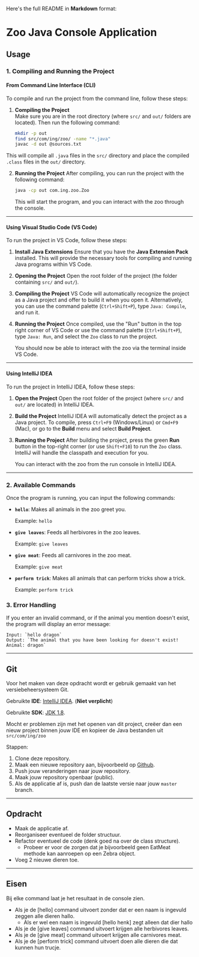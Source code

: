 ﻿Here's the full README in **Markdown** format:

# Zoo Java Console Application

## Usage

### 1. **Compiling and Running the Project**

#### **From Command Line Interface (CLI)**

To compile and run the project from the command line, follow these steps:

1. **Compiling the Project**  
   Make sure you are in the root directory (where `src/` and `out/` folders are located). Then run the following command:

   ```bash
   mkdir -p out
   find src/com/ing/zoo/ -name "*.java"
   javac -d out @sources.txt
   ```

This will compile all `.java` files in the `src/` directory and place the compiled `.class` files in the `out/` directory.

2. **Running the Project**
   After compiling, you can run the project with the following command:

   ```bash
   java -cp out com.ing.zoo.Zoo
   ```

   This will start the program, and you can interact with the zoo through the console.

---

#### **Using Visual Studio Code (VS Code)**

To run the project in VS Code, follow these steps:

1. **Install Java Extensions**
   Ensure that you have the **Java Extension Pack** installed. This will provide the necessary tools for compiling and running Java programs within VS Code.

2. **Opening the Project**
   Open the root folder of the project (the folder containing `src/` and `out/`).

3. **Compiling the Project**
   VS Code will automatically recognize the project as a Java project and offer to build it when you open it. Alternatively, you can use the command palette (`Ctrl+Shift+P`), type `Java: Compile`, and run it.

4. **Running the Project**
   Once compiled, use the "Run" button in the top right corner of VS Code or use the command palette (`Ctrl+Shift+P`), type `Java: Run`, and select the `Zoo` class to run the project.

   You should now be able to interact with the zoo via the terminal inside VS Code.

---

#### **Using IntelliJ IDEA**

To run the project in IntelliJ IDEA, follow these steps:

1. **Open the Project**
   Open the root folder of the project (where `src/` and `out/` are located) in IntelliJ IDEA.

2. **Build the Project**
   IntelliJ IDEA will automatically detect the project as a Java project. To compile, press `Ctrl+F9` (Windows/Linux) or `Cmd+F9` (Mac), or go to the **Build** menu and select **Build Project**.

3. **Running the Project**
   After building the project, press the green **Run** button in the top-right corner (or use `Shift+F10`) to run the `Zoo` class. IntelliJ will handle the classpath and execution for you.

   You can interact with the zoo from the run console in IntelliJ IDEA.

---

### 2. **Available Commands**

Once the program is running, you can input the following commands:

- **`hello`**: Makes all animals in the zoo greet you.

  Example:
  `hello`

- **`give leaves`**: Feeds all herbivores in the zoo leaves.

  Example:
  `give leaves`

- **`give meat`**: Feeds all carnivores in the zoo meat.

  Example:
  `give meat`

- **`perform trick`**: Makes all animals that can perform tricks show a trick.

  Example:
  `perform trick`

### 3. **Error Handling**

If you enter an invalid command, or if the animal you mention doesn't exist, the program will display an error message:

```
Input: `hello dragon`
Output: `The animal that you have been looking for doesn't exist! Animal: dragon`
```

---

## Git

Voor het maken van deze opdracht wordt er gebruik gemaakt van het versiebeheersysteem Git.

Gebruikte **IDE**: [IntelliJ IDEA](https://www.jetbrains.com/idea/). (**Niet verplicht**)

Gebruikte **SDK**: [JDK 1.8](https://bitbucket.org/kychu/zoo/downloads/java-1.8.0-openjdk-1.8.0.212-3.b04.redhat.windows.x86_64.zip).

Mocht er problemen zijn met het openen van dit project, creëer dan een nieuw project binnen jouw IDE en kopieer de Java bestanden uit `src/com/ing/zoo`

Stappen:

1. Clone deze repository.
2. Maak een nieuwe repository aan, bijvoorbeeld op [Github](https://www.github.com).
3. Push jouw veranderingen naar jouw repository.
4. Maak jouw repository openbaar (public).
5. Als de applicatie af is, push dan de laatste versie naar jouw `master` branch.

---

## Opdracht

- Maak de applicatie af.
- Reorganiseer eventueel de folder structuur.
- Refactor eventueel de code (denk goed na over de class structure).
  - Probeer er voor de zorgen dat je bijvoorbeeld geen EatMeat methode kan aanroepen op een Zebra object.
- Voeg 2 nieuwe dieren toe.

---

## Eisen

Bij elke command laat je het resultaat in de console zien.

- Als je de [hello] command uitvoert zonder dat er een naam is ingevuld zeggen alle dieren hallo.
  - Als er wel een naam is ingevuld [hello henk] zegt alleen dat dier hallo
- Als je de [give leaves] command uitvoert krijgen alle herbivores leaves.
- Als je de [give meat] command uitvoert krijgen alle carnivores meat.
- Als je de [perform trick] command uitvoert doen alle dieren die dat kunnen hun trucje.
